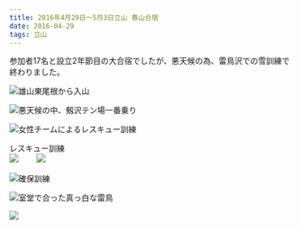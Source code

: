 ```yaml
---
title: 2016年4月29日～5月3日立山 春山合宿
date: 2016-04-29
tags: 立山
---
```


参加者17名と設立2年節目の大合宿でしたが、悪天候の為、雷鳥沢での雪訓練で終わりました。


![雄山東尾根から入山](/2016/04/29/20160429/201605200101_2.jpg)  


![悪天候の中、剱沢テン場一番乗り](/2016/04/29/20160429/dscn2901.jpg)  


![女性チームによるレスキュー訓練](/2016/04/29/20160429/4.png)  


レスキュー訓練  
![](/2016/04/29/20160429/5.png)　　
![](/2016/04/29/20160429/6.png)  

![確保訓練](/2016/04/29/20160429/7.png)  


![室堂で合った真っ白な雷鳥](/2016/04/29/20160429/img_13.png)  


![](/2016/04/29/20160429/8.png)  


